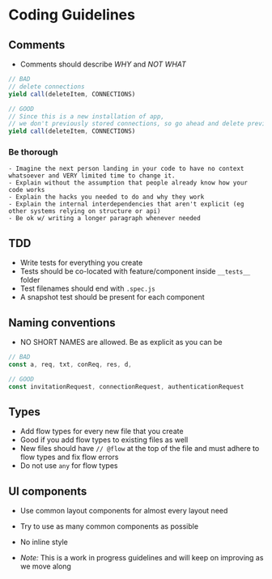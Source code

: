 # Coding Guidelines

## Comments
- Comments should describe *WHY* and *NOT WHAT*
```js
// BAD
// delete connections
yield call(deleteItem, CONNECTIONS)

// GOOD
// Since this is a new installation of app,
// we don't previously stored connections, so go ahead and delete previously stored connections
yield call(deleteItem, CONNECTIONS)
```

### Be thorough
    - Imagine the next person landing in your code to have no context whatsoever and VERY limited time to change it.
    - Explain without the assumption that people already know how your code works
    - Explain the hacks you needed to do and why they work
    - Explain the internal interdependencies that aren't explicit (eg other systems relying on structure or api)
    - Be ok w/ writing a longer paragraph whenever needed

## TDD
- Write tests for everything you create
- Tests should be co-located with feature/component inside `__tests__` folder
- Test filenames should end with `.spec.js`
- A snapshot test should be present for each component

## Naming conventions
- NO SHORT NAMES are allowed. Be as explicit as you can be
```js
// BAD
const a, req, txt, conReq, res, d,

// GOOD
const invitationRequest, connectionRequest, authenticationRequest
```

## Types
- Add flow types for every new file that you create
- Good if you add flow types to existing files as well
- New files should have `// @flow` at the top of the file and must adhere to flow types and fix flow errors
- Do not use `any` for flow types

## UI components
- Use common layout components for almost every layout need
- Try to use as many common components as possible
- No inline style

- *Note:* This is a work in progress guidelines and will keep on improving as we move along
